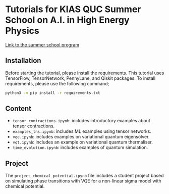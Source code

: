 # Tutorials for KIAS QUC Summer School on A.I. in High Energy Physics

[Link to the summer school program](http://events.kias.re.kr/h/QAI2023/?pageNo=5081)

## Installation

Before starting the tutorial, please install the requirements. 
This tutorial uses TensorFlow, TensorNetwork, PennyLane, and Qiskit packages. To install requirements, please 
use the following command;
```bash
python3 -m pip install -r requirements.txt
```

## Content

* `tensor_contractions.ipynb`: includes introductory examples about tensor contractions.
* `examples_tns.ipynb`: includes ML examples using tensor networks.
* `vqe.ipynb`: includes examples on variational quantum eigensolver.
* `vqt.ipynb`: includes an example on variational quantum thermaliser.
* `time_evolution.ipynb`: includes examples of quantum simulation.

## Project

The `project_chemical_potential.ipynb` file includes a student project based on simulating phase transitions with VQE for a non-linear sigma model with chemical potential.
